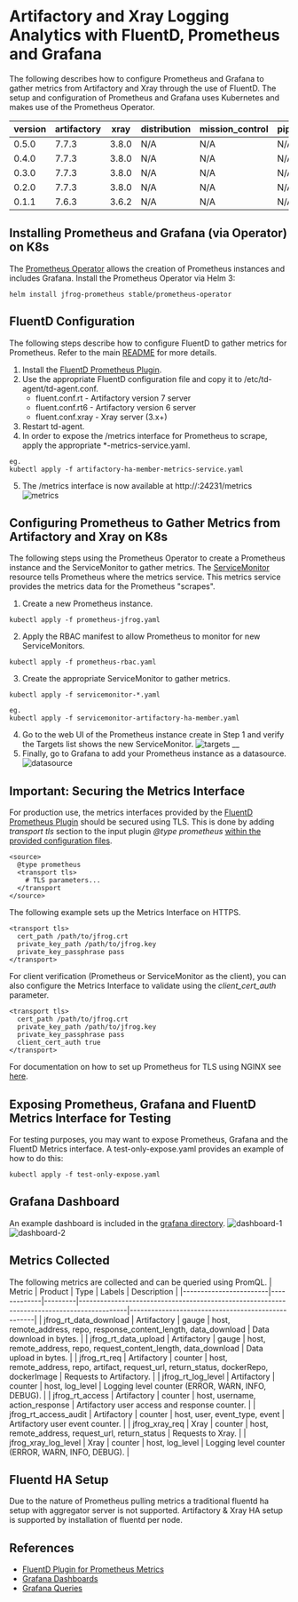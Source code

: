 # Artifactory and Xray Logging Analytics with FluentD, Prometheus and Grafana
The following describes how to configure Prometheus and Grafana to gather metrics from Artifactory and Xray through the use of FluentD. The setup and configuration of Prometheus and Grafana uses Kubernetes and makes use of the Prometheus Operator.

| version | artifactory | xray  | distribution | mission_control | pipelines |
|---------|-------------|-------|--------------|-----------------|-----------|
| 0.5.0   | 7.7.3       | 3.8.0 | N/A          | N/A             | N/A       |
| 0.4.0   | 7.7.3       | 3.8.0 | N/A          | N/A             | N/A       |
| 0.3.0   | 7.7.3       | 3.8.0 | N/A          | N/A             | N/A       |
| 0.2.0   | 7.7.3       | 3.8.0 | N/A          | N/A             | N/A       |
| 0.1.1   | 7.6.3       | 3.6.2 | N/A          | N/A             | N/A       |

## Installing Prometheus and Grafana (via Operator) on K8s
The [Prometheus Operator](https://coreos.com/operators/prometheus/docs/latest/) allows the creation of Prometheus instances and includes Grafana. Install the Prometheus Operator via Helm 3:

```
helm install jfrog-prometheus stable/prometheus-operator
```

## FluentD Configuration
The following steps describe how to configure FluentD to gather metrics for Prometheus. Refer to the main [README](../../README.md) for more details.
1. Install the [FluentD Prometheus Plugin](https://github.com/fluent/fluent-plugin-prometheus).
2. Use the appropriate FluentD configuration file and copy it to /etc/td-agent/td-agent.conf.
    * fluent.conf.rt - Artifactory version 7 server
    * fluent.conf.rt6 - Artifactory version 6 server
    * fluent.conf.xray - Xray server (3.x+)
3. Restart td-agent.
4. In order to expose the /metrics interface for Prometheus to scrape, apply the appropriate *-metrics-service.yaml.

```
eg.
kubectl apply -f artifactory-ha-member-metrics-service.yaml
```
5. The /metrics interface is now available at http://<service>:24231/metrics
![metrics](images/metrics.png)

## Configuring Prometheus to Gather Metrics from Artifactory and Xray on K8s
The following steps using the Prometheus Operator to create a Prometheus instance and the ServiceMonitor to gather metrics. The [ServiceMonitor](https://coreos.com/operators/prometheus/docs/latest/user-guides/running-exporters.html) resource tells Prometheus where the metrics service. This metrics service provides the metrics data for the Prometheus "scrapes".
1. Create a new Prometheus instance.
```
kubectl apply -f prometheus-jfrog.yaml
```
2. Apply the RBAC manifest to allow Prometheus to monitor for new ServiceMonitors.
```
kubectl apply -f prometheus-rbac.yaml
```
3. Create the appropriate ServiceMonitor to gather metrics.
```
kubectl apply -f servicemonitor-*.yaml

eg.
kubectl apply -f servicemonitor-artifactory-ha-member.yaml
```
4. Go to the web UI of the Prometheus instance create in Step 1 and verify the Targets list shows the new ServiceMonitor.
![targets](images/targets.png)
__
5. Finally, go to Grafana to add your Prometheus instance as a datasource.
![datasource](images/datasource.png)

## Important: Securing the Metrics Interface
For production use, the metrics interfaces provided by the [FluentD Prometheus Plugin](https://github.com/fluent/fluent-plugin-prometheus) should be secured using TLS. This is done by adding _transport tls_ section to the input plugin _@type prometheus_ [within the provided configuration files](https://github.com/jfrog/log-analytics/blob/master/prometheus-fluentd-grafana/fluent.conf.rt.prometheus#L4).

```
<source>
  @type prometheus
  <transport tls>
    # TLS parameters...
  </transport
</source>
```

The following example sets up the Metrics Interface on HTTPS.

```
<transport tls>
  cert_path /path/to/jfrog.crt
  private_key_path /path/to/jfrog.key
  private_key_passphrase pass
</transport>
```

For client verification (Prometheus or ServiceMonitor as the client), you can also configure the Metrics Interface to validate using the _client_cert_auth_ parameter.

```
<transport tls>
  cert_path /path/to/jfrog.crt
  private_key_path /path/to/jfrog.key
  private_key_passphrase pass
  client_cert_auth true
</transport>
```
For documentation on how to set up Prometheus for TLS using NGINX see [here](https://prometheus.io/docs/guides/tls-encryption/).

## Exposing Prometheus, Grafana and FluentD Metrics Interface for Testing
For testing purposes, you may want to expose Prometheus, Grafana and the FluentD Metrics interface. A test-only-expose.yaml provides an example of how to do this:
```
kubectl apply -f test-only-expose.yaml
```
## Grafana Dashboard
An example dashboard is included in the [grafana directory](grafana).
![dashboard-1](images/dashboard-1.png)
![dashboard-2](images/dashboard-2.png)

## Metrics Collected
The following metrics are collected and can be queried using PromQL.
| Metric                 | Product     | Type    | Labels                                                                                    | Description                                       |
|------------------------|-------------|---------|-------------------------------------------------------------------------------------------|---------------------------------------------------|
| jfrog_rt_data_download | Artifactory | gauge   | host, remote_address, repo, response_content_length, data_download                        | Data download in bytes.                           |
| jfrog_rt_data_upload   | Artifactory | gauge   | host, remote_address, repo, request_content_length, data_download                         | Data upload in bytes.                             |
| jfrog_rt_req           | Artifactory | counter | host, remote_address, repo, artifact, request_url, return_status, dockerRepo, dockerImage | Requests to Artifactory.                          |
| jfrog_rt_log_level     | Artifactory | counter | host, log_level                                                                           | Logging level counter (ERROR, WARN, INFO, DEBUG). |
| jfrog_rt_access        | Artifactory | counter | host, username, action_response                                                           | Artifactory user access and response counter.     |
| jfrog_rt_access_audit  | Artifactory | counter | host, user, event_type, event                                                             | Artifactory user event counter.                   |
| jfrog_xray_req         | Xray        | counter | host, remote_address, request_url, return_status                                          | Requests to Xray.                                 |
| jfrog_xray_log_level   | Xray        | counter | host, log_level                                                                           | Logging level counter (ERROR, WARN, INFO, DEBUG). |


## Fluentd HA Setup
Due to the nature of Prometheus pulling metrics a traditional fluentd ha setup with aggregator server is not supported. Artifactory & Xray HA setup is supported by installation of fluentd per node.

## References
* [FluentD Plugin for Prometheus Metrics](https://github.com/fluent/fluent-plugin-prometheus#supported-metric-types)
* [Grafana Dashboards](https://grafana.com/docs/grafana/latest/features/dashboard/dashboards/)
* [Grafana Queries](https://prometheus.io/docs/prometheus/latest/querying/basics/)
